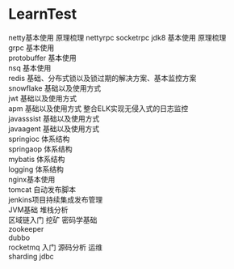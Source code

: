 # LearnTest  
netty基本使用 原理梳理  nettyrpc   socketrpc
jdk8  基本使用 原理梳理  
grpc   基本使用  
protobuffer 基本使用  
nsq   基本使用  
redis  基础、分布式锁以及锁过期的解决方案、基本监控方案  
snowflake  基础以及使用方式  
jwt 基础以及使用方式  
apm  基础以及使用方式  整合ELK实现无侵入式的日志监控  
javasssist 基础以及使用方式  
javaagent  基础以及使用方式  
springioc 体系结构  
springaop 体系结构  
mybatis 体系结构  
logging 体系结构  
nginx基本使用  
tomcat 自动发布脚本  
jenkins项目持续集成发布管理  
JVM基础 堆栈分析  
区域链入门 挖矿 密码学基础  
zookeeper  
dubbo  
rocketmq 入门  源码分析 运维   
sharding jdbc